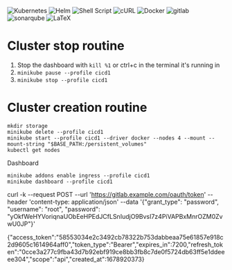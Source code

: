 ![Kubernetes](https://img.shields.io/badge/kubernetes-%23326ce5.svg?style=for-the-badge&logo=kubernetes&logoColor=white)
![Helm](https://img.shields.io/badge/Helm-0F1689.svg?style=for-the-badge&logo=Helm&logoColor=white)
![Shell Script](https://img.shields.io/badge/shell_script-%23121011.svg?style=for-the-badge&logo=gnu-bash&logoColor=white)
![cURL](https://img.shields.io/badge/curl-073551.svg?style=for-the-badge&logo=curl&logoColor=white)
![Docker](https://img.shields.io/badge/docker-%230db7ed.svg?style=for-the-badge&logo=docker&logoColor=white)
![gitlab](https://img.shields.io/badge/GitLab-FC6D26.svg?style=for-the-badge&logo=GitLab&logoColor=white)
![sonarqube](https://img.shields.io/badge/SonarQube-4E9BCD.svg?style=for-the-badge&logo=SonarQube&logoColor=white)
![LaTeX](https://img.shields.io/badge/latex-%23008080.svg?style=for-the-badge&logo=latex&logoColor=white)


# Cluster stop routine
1. Stop the dashboard with `kill %1` or ctrl+c in the terminal it's running in
2. `minikube pause --profile cicd1`
3. `minikube stop --profile cicd1`

# Cluster creation routine
```
mkdir storage
minikube delete --profile cicd1
minikube start --profile cicd1 --driver docker --nodes 4 --mount --mount-string "$BASE_PATH:/persistent_volumes"
kubectl get nodes
```

Dashboard
```
minikube addons enable ingress --profile cicd1
minikube dashboard --profile cicd1
```


curl -k --request POST --url 'https://gitlab.example.com/oauth/token' --header 'content-type: application/json' --data '{"grant_type": "password", "username": "root", "password": "yOkfWeHYVoriqnaUObEeHPEdJCfLSnIudjO9BvsI7z4PiVAPBxMnrOZM0ZvwU0JP"}'

{"access_token":"58553034e2c3492cb78322b753dabbeaa75e61857e918c2d9605c1614964aff0","token_type":"Bearer","expires_in":7200,"refresh_token":"0cce3a277c9fba43d7b92ebf919ce8bb3fb8c7de0f5724db63ff5e1ddeeee304","scope":"api","created_at":1678920373}
